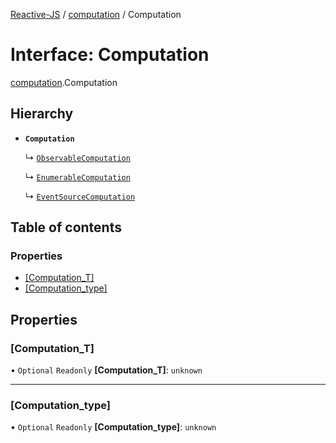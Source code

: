 [Reactive-JS](../README.md) / [computation](../modules/computation.md) / Computation

# Interface: Computation

[computation](../modules/computation.md).Computation

## Hierarchy

- **`Computation`**

  ↳ [`ObservableComputation`](concurrent_Observable.ObservableComputation.md)

  ↳ [`EnumerableComputation`](ix_Enumerable.EnumerableComputation.md)

  ↳ [`EventSourceComputation`](rx_EventSource.EventSourceComputation.md)

## Table of contents

### Properties

- [[Computation\_T]](computation.Computation.md#[computation_t])
- [[Computation\_type]](computation.Computation.md#[computation_type])

## Properties

### [Computation\_T]

• `Optional` `Readonly` **[Computation\_T]**: `unknown`

___

### [Computation\_type]

• `Optional` `Readonly` **[Computation\_type]**: `unknown`
